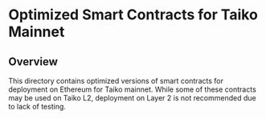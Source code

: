# Optimized Smart Contracts for Taiko Mainnet

## Overview

This directory contains optimized versions of smart contracts for deployment on Ethereum for Taiko mainnet. While some of these contracts may be used on Taiko L2, deployment on Layer 2 is not recommended due to lack of testing.
